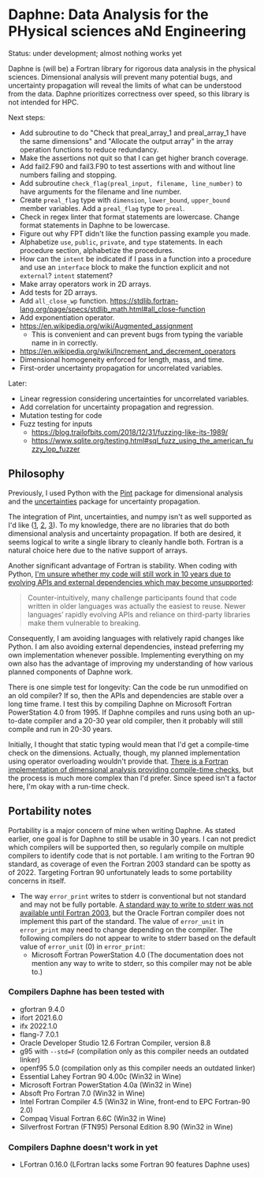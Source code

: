 # Daphne: Data Analysis for the PHysical sciences aNd Engineering

Status: under development; almost nothing works yet

Daphne is (will be) a Fortran library for rigorous data analysis in the physical sciences. Dimensional analysis will prevent many potential bugs, and uncertainty propagation will reveal the limits of what can be understood from the data. Daphne prioritizes correctness over speed, so this library is not intended for HPC.

Next steps:

- Add subroutine to do "Check that preal_array_1 and preal_array_1 have the same dimensions" and "Allocate the output array" in the array operation functions to reduce redundancy.
- Make the assertions not quit so that I can get higher branch coverage.
- Add fail2.F90 and fail3.F90 to test assertions with and without line numbers failing and stopping.
- Add subroutine `check_flag(preal_input, filename, line_number)` to have arguments for the filename and line number.
- Create `preal_flag` type with `dimension`, `lower_bound`, `upper_bound` member variables. Add a `preal_flag` type to `preal`.
- Check in regex linter that format statements are lowercase. Change format statements in Daphne to be lowercase.
- Figure out why FPT didn't like the function passing example you made.
- Alphabetize `use`, `public`, `private`, and `type` statements. In each procedure section, alphabetize the procedures.
- How can the `intent` be indicated if I pass in a function into a procedure and use an `interface` block to make the function explicit and not `external`? `intent` statement?
- Make array operators work in 2D arrays.
- Add tests for 2D arrays.
- Add `all_close_wp` function. <https://stdlib.fortran-lang.org/page/specs/stdlib_math.html#all_close-function>
- Add exponentiation operator.
- <https://en.wikipedia.org/wiki/Augmented_assignment>
    - This is convenient and can prevent bugs from typing the variable name in in correctly.
- <https://en.wikipedia.org/wiki/Increment_and_decrement_operators>
- Dimensional homogeneity enforced for length, mass, and time.
- First-order uncertainty propagation for uncorrelated variables.

Later:

- Linear regression considering uncertainties for uncorrelated variables.
- Add correlation for uncertainty propagation and regression.
- Mutation testing for code
- Fuzz testing for inputs
    - <https://blog.trailofbits.com/2018/12/31/fuzzing-like-its-1989/>
    - <https://www.sqlite.org/testing.html#sql_fuzz_using_the_american_fuzzy_lop_fuzzer>

## Philosophy

Previously, I used Python with the [Pint](https://github.com/hgrecco/pint) package for dimensional analysis and the [uncertainties](https://github.com/lebigot/uncertainties) package for uncertainty propagation.

The integration of Pint, uncertainties, and numpy isn't as well supported as I'd like ([1](https://github.com/hgrecco/pint/issues/918), [2](https://github.com/xarray-contrib/pint-xarray/issues/3), [3](https://github.com/lebigot/uncertainties/issues/86)). To my knowledge, there are no libraries that do both dimensional analysis and uncertainty propagation. If both are desired, it seems logical to write a single library to cleanly handle both. Fortran is a natural choice here due to the native support of arrays.

Another significant advantage of Fortran is stability. When coding with Python, [I'm unsure whether my code will still work in 10 years due to evolving APIs and external dependencies which may become unsupported](https://www.nature.com/articles/d41586-020-02462-7):

> Counter-intuitively, many challenge participants found that code written in older languages was actually the easiest to reuse. Newer languages’ rapidly evolving APIs and reliance on third-party libraries make them vulnerable to breaking.

Consequently, I am avoiding languages with relatively rapid changes like Python. I am also avoiding external dependencies, instead preferring my own implementation whenever possible. Implementing everything on my own also has the advantage of improving my understanding of how various planned components of Daphne work.

There is one simple test for longevity: Can the code be run unmodified on an old compiler? If so, then the APIs and dependencies are stable over a long time frame. I test this by compiling Daphne on Microsoft Fortran PowerStation 4.0 from 1995. If Daphne compiles and runs using both an up-to-date compiler and a 20-30 year old compiler, then it probably will still compile and run in 20-30 years.

Initially, I thought that static typing would mean that I'd get a compile-time check on the dimensions. Actually, though, my planned implementation using operator overloading wouldn't provide that. [There is a Fortran implementation of dimensional analysis providing compile-time checks](https://gitlab.com/everythingfunctional/quaff), but the process is much more complex than I'd prefer. Since speed isn't a factor here, I'm okay with a run-time check.

## Portability notes

Portability is a major concern of mine when writing Daphne. As stated earlier, one goal is for Daphne to still be usable in 30 years. I can not predict which compilers will be supported then, so regularly compile on multiple compilers to identify code that is not portable. I am writing to the Fortran 90 standard, as coverage of even the Fortran 2003 standard can be spotty as of 2022. Targeting Fortran 90 unfortunately leads to some portability concerns in itself.

- The way `error_print` writes to stderr is conventional but not standard and may not be fully portable. [A standard way to write to stderr was not available until Fortran 2003](https://stackoverflow.com/a/8508757/1124489), but the Oracle Fortran compiler does not implement this part of the standard. The value of `error_unit` in `error_print` may need to change depending on the compiler. The following compilers do not appear to write to stderr based on the default value of `error_unit` (0) in `error_print`:
    - Microsoft Fortran PowerStation 4.0 (The documentation does not mention any way to write to stderr, so this compiler may not be able to.)

### Compilers Daphne has been tested with

- gfortran 9.4.0
- ifort 2021.6.0
- ifx 2022.1.0
- flang-7 7.0.1
- Oracle Developer Studio 12.6 Fortran Compiler, version 8.8
- g95 with `--std=F` (compilation only as this compiler needs an outdated linker)
- openf95 5.0 (compilation only as this compiler needs an outdated linker)
- Essential Lahey Fortran 90 4.00c (Win32 in Wine)
- Microsoft Fortran PowerStation 4.0a (Win32 in Wine)
- Absoft Pro Fortran 7.0 (Win32 in Wine)
- Intel Fortran Compiler 4.5 (Win32 in Wine, front-end to EPC Fortran-90 2.0)
- Compaq Visual Fortran 6.6C (Win32 in Wine)
- Silverfrost Fortran (FTN95) Personal Edition 8.90 (Win32 in Wine)

### Compilers Daphne doesn't work in yet

- LFortran 0.16.0 (LFortran lacks some Fortran 90 features Daphne uses)
